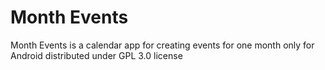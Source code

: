 # Month Events

Month Events is a calendar app for creating events for one month only for Android distributed under GPL 3.0 license